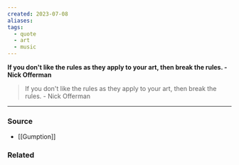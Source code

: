 ```yaml
---
created: 2023-07-08
aliases: 
tags:
  - quote
  - art
  - music
---
```

**If you don't like the rules as they apply to your art, then break the rules. - Nick Offerman**

> If you don't like the rules as they apply to your art, then break the rules. - Nick Offerman
> 

---

### Source
- [[Gumption]]

### Related

